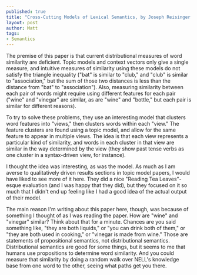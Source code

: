 ```yaml
---
published: true
title: "Cross-Cutting Models of Lexical Semantics, by Joseph Reisinger and Raymond Mooney, EMNLP 2011."
layout: post
author: Matt
tags:
- Semantics
---
```


The premise of this paper is that current distributional measures of word similarity are deficient.
Topic models and context vectors only give a single measure, and intuitive measures of similarity
using these models do not satisfy the triangle inequality ("bat" is similar to "club," and "club"
is similar to "association," but the sum of those two distances is less than the distance from
"bat" to "association"). Also, measuring similarity between each pair of words might require using
different features for each pair ("wine" and "vinegar" are similar, as are "wine" and "bottle," but
each pair is similar for different reasons).

To try to solve these problems, they use an interesting model that clusters word features into
"views," then clusters words within each "view." The feature clusters are found using a topic
model, and allow for the same feature to appear in multiple views. The idea is that each view
represents a particular kind of similarity, and words in each cluster in that view are similar in
the way determined by the view (they show past tense verbs as one cluster in a syntax-driven view,
for instance).

I thought the idea was interesting, as was the model. As much as I am averse to qualitatively
driven results sections in topic model papers, I would have liked to see more of it here. They did
a nice "Reading Tea Leaves"-esque evaluation (and I was happy that they did), but they focused on
it so much that I didn't end up feeling like I had a good idea of the actual output of their model.

The main reason I'm writing about this paper here, though, was because of something I thought of as
I was reading the paper. How are "wine" and "vinegar" similar? Think about that for a minute.
Chances are you said something like, "they are both liquids," or "you can drink both of them," or
"they are both used in cooking," or "vinegar is made from wine." Those are statements of
propositional semantics, not distributional semantics. Distributional semantics are good for some
things, but it seems to me that humans use propositions to determine word similarity. And you could
measure that similarity by doing a random walk over NELL's knowledge base from one word to the
other, seeing what paths get you there.
